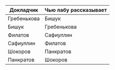 |Докладчик|Чью лабу рассказывает|
| --- | --- |
|Гребенькова|Бишук|
|Бишук|Гребенькова|
|Филатов|Сафиуллин|
|Сафиуллин|Филатов|
|Шокоров|Панкратов|
|Панкратов|Шокоров|
